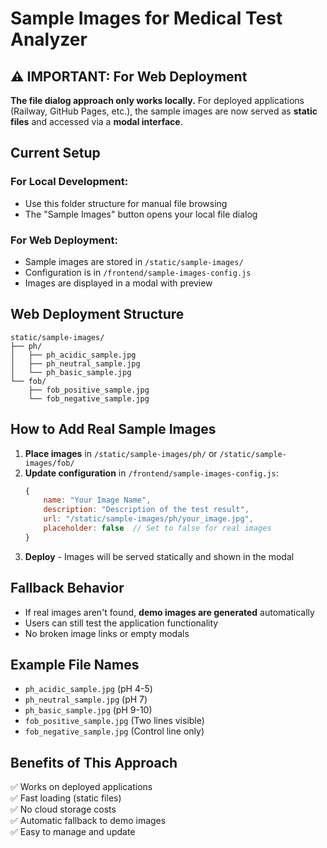 # Sample Images for Medical Test Analyzer

## ⚠️ IMPORTANT: For Web Deployment

**The file dialog approach only works locally.** For deployed applications (Railway, GitHub Pages, etc.), the sample images are now served as **static files** and accessed via a **modal interface**.

## Current Setup

### For Local Development:
- Use this folder structure for manual file browsing
- The "Sample Images" button opens your local file dialog

### For Web Deployment:
- Sample images are stored in `/static/sample-images/`
- Configuration is in `/frontend/sample-images-config.js`
- Images are displayed in a modal with preview

## Web Deployment Structure

```
static/sample-images/
├── ph/
│   ├── ph_acidic_sample.jpg
│   ├── ph_neutral_sample.jpg
│   └── ph_basic_sample.jpg
└── fob/
    ├── fob_positive_sample.jpg
    └── fob_negative_sample.jpg
```

## How to Add Real Sample Images

1. **Place images** in `/static/sample-images/ph/` or `/static/sample-images/fob/`
2. **Update configuration** in `/frontend/sample-images-config.js`:
   ```javascript
   {
       name: "Your Image Name",
       description: "Description of the test result",
       url: "/static/sample-images/ph/your_image.jpg",
       placeholder: false  // Set to false for real images
   }
   ```
3. **Deploy** - Images will be served statically and shown in the modal

## Fallback Behavior

- If real images aren't found, **demo images are generated** automatically
- Users can still test the application functionality
- No broken image links or empty modals

## Example File Names
- `ph_acidic_sample.jpg` (pH 4-5)
- `ph_neutral_sample.jpg` (pH 7)  
- `ph_basic_sample.jpg` (pH 9-10)
- `fob_positive_sample.jpg` (Two lines visible)
- `fob_negative_sample.jpg` (Control line only)

## Benefits of This Approach
✅ Works on deployed applications  
✅ Fast loading (static files)  
✅ No cloud storage costs  
✅ Automatic fallback to demo images  
✅ Easy to manage and update
